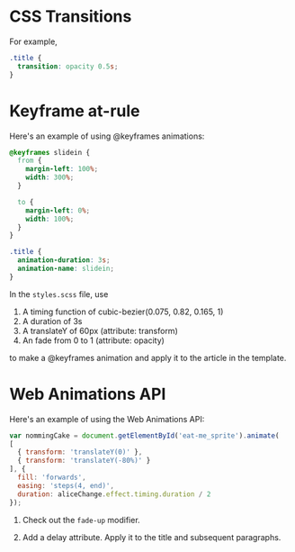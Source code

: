 # CSS Transitions

For example,

```css
.title {
  transition: opacity 0.5s;
}
```


# Keyframe at-rule

Here's an example of using @keyframes animations:

```css
@keyframes slidein {
  from {
    margin-left: 100%;
    width: 300%;
  }

  to {
    margin-left: 0%;
    width: 100%;
  }
}

.title {
  animation-duration: 3s;
  animation-name: slidein;
}
```

In the `styles.scss` file, use

  1. A timing function of cubic-bezier(0.075, 0.82, 0.165, 1)
  2. A duration of 3s
  3. A translateY of 60px (attribute: transform)
  4. An fade from 0 to 1 (attribute: opacity)

to make a @keyframes animation and apply it to the article in the template.


# Web Animations API

Here's an example of using the Web Animations API:

```js
var nommingCake = document.getElementById('eat-me_sprite').animate(
[
  { transform: 'translateY(0)' },
  { transform: 'translateY(-80%)' }   
], {
  fill: 'forwards',
  easing: 'steps(4, end)',
  duration: aliceChange.effect.timing.duration / 2
});
```

1. Check out the `fade-up` modifier.

2. Add a delay attribute. Apply it to the title and subsequent paragraphs.
